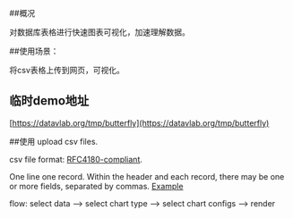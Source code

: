 ##概况

对数据库表格进行快速图表可视化，加速理解数据。

##使用场景：

将csv表格上传到网页，可视化。

## 临时demo地址

[https://datavlab.org/tmp/butterfly](https://datavlab.org/tmp/butterfly)

##使用
upload csv files. 

csv file format: [RFC4180-compliant](http://tools.ietf.org/html/rfc4180).

One line one record. Within the header and each record, there may be one or more fields, separated by commas. [Example](http://localhost:8000/bin/data/cars.txt)

flow: select data --> select chart type --> select chart configs --> render

